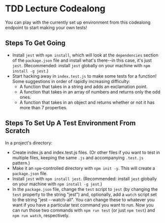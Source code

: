 # TDD Lecture Codealong

You can play with the currently set up environment from this codealong endpoint to start making your own tests!

## Steps To Get Going

- Install `jest` with `npm install`, which will look at the `dependencies` section of the `package.json` file and install what's there--in this case, it's just `jest`. (Recommended: install `jest` globally on your machine with `npm install -g jest`.)
- Start hacking away in `index.test.js` to make some tests for a function! Some suggestions in order of rapidly increasing difficulty:
  - A function that takes in a string and adds an exclamation point.
  - A function that takes in an array of numbers and returns only the odd ones.
  - A function that takes in an object and returns whether or not it has more than 7 properties.

## Steps To Set Up A Test Environment From Scratch

In a project's directory:

- Create index.js and index.test.js files. (Or other files if you want to test in multiple files, keeping the same `.js` and accompanying `.test.js` pattern.)
- Make it an `npm`-controlled directory with `npm init -y`. This will create a `package.json` file.
- Install `jest` with `npm install jest`. (Recommended: install `jest` globally on your machine with `npm install -g jest`.)
- In the `package.json` file, change the `test` script to `jest` (by changing the `test` property to the string "jest") and, optionally, add a `watch` script set to the string "jest --watch-all". You can change these to whatever you want if you have a particular test command you want to run. Now you can run those two commands with `npm run test` (or just `npm test`) and `npm run watch`, respectively.
